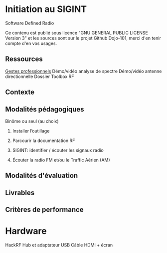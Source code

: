 # Initiation au SIGINT

Software Defined Radio 

Ce contenu est publié sous licence "GNU GENERAL PUBLIC LICENSE Version 3" et les sources sont sur le projet Github Dojo-101, merci d'en tenir compte d'en vos usages.

## Ressources

[Gestes professionnels](https://github.com/Aif4thah/Dojo-101)
Démo/vidéo analyse de spectre
Démo/vidéo antenne directionnelle
Dossier Toolbox RF



## Contexte




## Modalités pédagogiques

Binôme ou seul (au choix)

1. Installer l’outillage

2. Parcourir la documentation RF

3. SIGINT: identifier / écouter les signaux radio

4. Écouter la radio FM et/ou le Traffic Aérien (AM)


## Modalités d'évaluation


## Livrables


## Critères de performance

# Hardware

HackRF
Hub et adaptateur USB
Câble HDMI + écran
